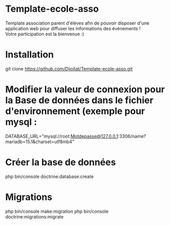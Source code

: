 # Template-ecole-asso
Template association parent d'élèves afin de pouvoir disposer d'une application web pour diffuser les informations des événements !  
Votre participation est la bienvenue :)

# Installation 
git clone https://github.com/Djioliat/Template-ecole-asso.git

# Modifier la valeur de connexion pour la Base de données dans le fichier d'environnement (exemple pour mysql :
DATABASE_URL="mysql://root:Motdepasse@127.0.0.1:3306/name?mariadb=15.1&charset=utf8mb4"

# Créer la base de données 
php bin/console doctrine:database:create

# Migrations 
php bin/console make:migration
php bin/console doctrine:migrations:migrate



